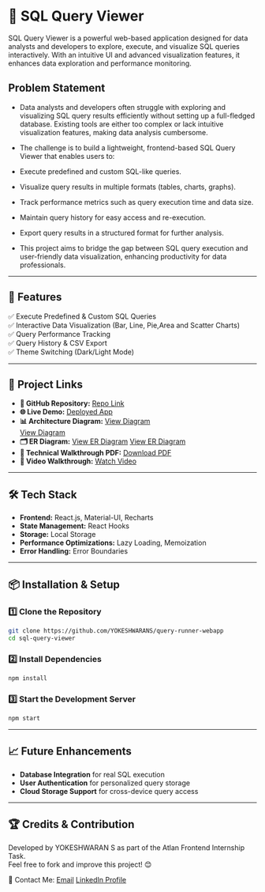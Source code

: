 # 🚀 SQL Query Viewer

SQL Query Viewer is a powerful web-based application designed for data analysts and developers to explore, execute, and visualize SQL queries interactively. With an intuitive UI and advanced visualization features, it enhances data exploration and performance monitoring.

## Problem Statement

- Data analysts and developers often struggle with exploring and visualizing SQL query results efficiently without setting up a full-fledged database. Existing tools are either too complex or lack intuitive visualization features, making data analysis cumbersome.

- The challenge is to build a lightweight, frontend-based SQL Query Viewer that enables users to:

- Execute predefined and custom SQL-like queries.

- Visualize query results in multiple formats (tables, charts, graphs).

- Track performance metrics such as query execution time and data size.

- Maintain query history for easy access and re-execution.

- Export query results in a structured format for further analysis.

- This project aims to bridge the gap between SQL query execution and user-friendly data visualization, enhancing productivity for data professionals.

---

## 📜 Features

✅ Execute Predefined & Custom SQL Queries  
✅ Interactive Data Visualization (Bar, Line, Pie,Area and Scatter Charts)  
✅ Query Performance Tracking  
✅ Query History & CSV Export  
✅ Theme Switching (Dark/Light Mode)  

---

## 📂 Project Links

- **🔗 GitHub Repository:** [Repo Link](https://github.com/YOKESHWARANS/query-runner-webapp)  
- **🌐 Live Demo:** [Deployed App](https://sql-query-viewer-mu.vercel.app/)  
- **📊 Architecture Diagram:** [View Diagram](docs/system-architecture1.png)  
                                [View Diagram](docs/system-architecture2.png) 
- **🗂️ ER Diagram:** [View ER Diagram](docs/er-diagram.png) 
                      [View ER Diagram](docs/er-diagram2.png)
- **📄 Technical Walkthrough PDF:** [Download PDF](https://drive.google.com/file/d/12fPWgMcEdlLF-rkq8YGWopol2-0QXRaj/view?usp=sharing)  
- **🎥 Video Walkthrough:** [Watch Video](your-video-link)  

---

## 🛠️ Tech Stack

- **Frontend:** React.js, Material-UI, Recharts  
- **State Management:** React Hooks  
- **Storage:** Local Storage  
- **Performance Optimizations:** Lazy Loading, Memoization  
- **Error Handling:** Error Boundaries  

---

## 📦 Installation & Setup

### **1️⃣ Clone the Repository**
```bash
git clone https://github.com/YOKESHWARANS/query-runner-webapp
cd sql-query-viewer
```

### **2️⃣ Install Dependencies**
```bash
npm install
```

### **3️⃣ Start the Development Server**
```bash
npm start
```

---

## 📈 Future Enhancements
- **Database Integration** for real SQL execution  
- **User Authentication** for personalized query storage  
- **Cloud Storage Support** for cross-device query access  

---

## 🏆 Credits & Contribution
Developed by YOKESHWARAN S as part of the Atlan Frontend Internship Task.  
Feel free to fork and improve this project! 😊  

📧 Contact Me: 
[Email](wsyokesh@gmail.com)
[LinkedIn Profile](https://linkedin.com/in/yokeshwaran-s-38893825b/)  


